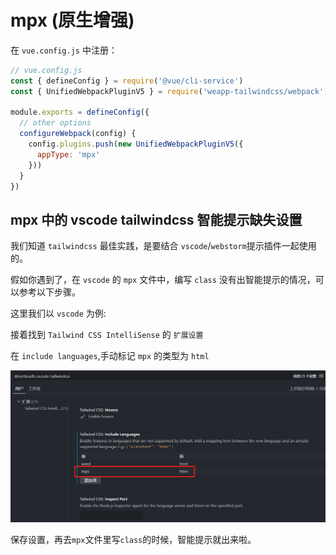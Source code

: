 # mpx (原生增强)

在 `vue.config.js` 中注册：

```js
// vue.config.js
const { defineConfig } = require('@vue/cli-service')
const { UnifiedWebpackPluginV5 } = require('weapp-tailwindcss/webpack')

module.exports = defineConfig({
  // other options
  configureWebpack(config) {
    config.plugins.push(new UnifiedWebpackPluginV5({
      appType: 'mpx'
    }))
  }
})

```

## mpx 中的 vscode tailwindcss 智能提示缺失设置

我们知道 `tailwindcss` 最佳实践，是要结合 `vscode`/`webstorm`提示插件一起使用的。

假如你遇到了，在 `vscode` 的 `mpx` 文件中，编写 `class` 没有出智能提示的情况，可以参考以下步骤。

这里我们以 `vscode` 为例:

接着找到 `Tailwind CSS IntelliSense` 的 `扩展设置`

在 `include languages`,手动标记 `mpx` 的类型为 `html`

![如图所示](./img/vscode-tailwindcss.png)

保存设置，再去`mpx`文件里写`class`的时候，智能提示就出来啦。

